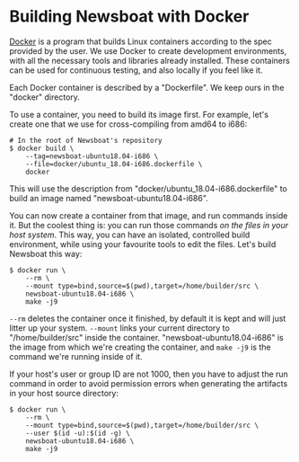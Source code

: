 Building Newsboat with Docker
=============================

[Docker](https://www.docker.com/) is a program that builds Linux containers
according to the spec provided by the user. We use Docker to create development
environments, with all the necessary tools and libraries already installed.
These containers can be used for continuous testing, and also locally if you
feel like it.

Each Docker container is described by a "Dockerfile". We keep ours in the
"docker" directory.

To use a container, you need to build its image first. For example, let's create
one that we use for cross-compiling from amd64 to i686:

    # In the root of Newsboat's repository
    $ docker build \
        --tag=newsboat-ubuntu18.04-i686 \
        --file=docker/ubuntu_18.04-i686.dockerfile \
        docker

This will use the description from "docker/ubuntu_18.04-i686.dockerfile" to
build an image named "newsboat-ubuntu18.04-i686".

You can now create a container from that image, and run commands inside it. But
the coolest thing is: you can run those commands *on the files in your host
system*. This way, you can have an isolated, controlled build environment, while
using your favourite tools to edit the files. Let's build Newsboat this way:

    $ docker run \
        --rm \
        --mount type=bind,source=$(pwd),target=/home/builder/src \
        newsboat-ubuntu18.04-i686 \
        make -j9

`--rm` deletes the container once it finished, by default it is kept and will
just litter up your system.
`--mount` links your current directory to "/home/builder/src" inside the container.
"newsboat-ubuntu18.04-i686" is the image from which we're creating the
container, and `make -j9` is the command we're running inside of it.

If your host's user or group ID are not 1000, then you have to adjust the run
command in order to avoid permission errors when generating the artifacts in
your host source directory:

    $ docker run \
        --rm \
        --mount type=bind,source=$(pwd),target=/home/builder/src \
        --user $(id -u):$(id -g) \
        newsboat-ubuntu18.04-i686 \
        make -j9
